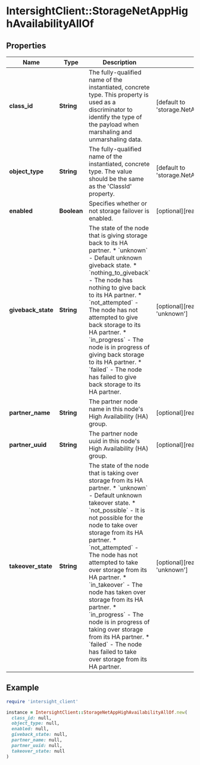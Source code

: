 # IntersightClient::StorageNetAppHighAvailabilityAllOf

## Properties

| Name | Type | Description | Notes |
| ---- | ---- | ----------- | ----- |
| **class_id** | **String** | The fully-qualified name of the instantiated, concrete type. This property is used as a discriminator to identify the type of the payload when marshaling and unmarshaling data. | [default to &#39;storage.NetAppHighAvailability&#39;] |
| **object_type** | **String** | The fully-qualified name of the instantiated, concrete type. The value should be the same as the &#39;ClassId&#39; property. | [default to &#39;storage.NetAppHighAvailability&#39;] |
| **enabled** | **Boolean** | Specifies whether or not storage failover is enabled. | [optional][readonly] |
| **giveback_state** | **String** | The state of the node that is giving storage back to its HA partner. * &#x60;unknown&#x60; - Default unknown giveback state. * &#x60;nothing_to_giveback&#x60; - The node has nothing to give back to its HA partner. * &#x60;not_attempted&#x60; - The node has not attempted to give back storage to its HA partner. * &#x60;in_progress&#x60; - The node is in progress of giving back storage to its HA partner. * &#x60;failed&#x60; - The node has failed to give back storage to its HA partner. | [optional][readonly][default to &#39;unknown&#39;] |
| **partner_name** | **String** | The partner node name in this node&#39;s High Availability (HA) group. | [optional][readonly] |
| **partner_uuid** | **String** | The partner node uuid in this node&#39;s High Availability (HA) group. | [optional][readonly] |
| **takeover_state** | **String** | The state of the node that is taking over storage from its HA partner. * &#x60;unknown&#x60; - Default unknown takeover state. * &#x60;not_possible&#x60; - It is not possible for the node to take over storage from its HA partner. * &#x60;not_attempted&#x60; - The node has not attempted to take over storage from its HA partner. * &#x60;in_takeover&#x60; - The node has taken over storage from its HA partner. * &#x60;in_progress&#x60; - The node is in progress of taking over storage from its HA partner. * &#x60;failed&#x60; - The node has failed to take over storage from its HA partner. | [optional][readonly][default to &#39;unknown&#39;] |

## Example

```ruby
require 'intersight_client'

instance = IntersightClient::StorageNetAppHighAvailabilityAllOf.new(
  class_id: null,
  object_type: null,
  enabled: null,
  giveback_state: null,
  partner_name: null,
  partner_uuid: null,
  takeover_state: null
)
```

